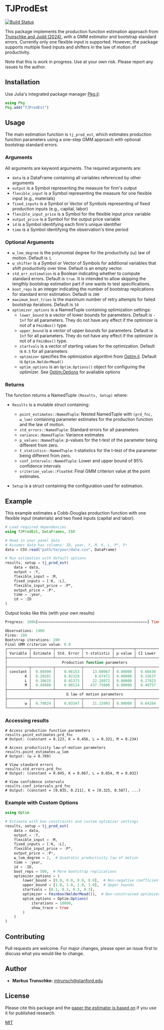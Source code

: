 # TJProdEst

[![Build Status](https://github.com/MarkusTrunschke/TJProdEst.jl/actions/workflows/CI.yml/badge.svg?branch=main)](https://github.com/MarkusTrunschke/TJProdEst.jl/actions/workflows/CI.yml?query=branch%3Amain)

This package implements the production function estimation approach from [Trunschke and Judd (2024)](https://www.nber.org/papers/w33205), with a GMM estimator and bootstrap standard errors. Currently only one flexible input is supported. However, the package supports multiple fixed inputs and shifters in the law of motion of productivity.

Note that this is work in progress. Use at your own risk. Please report any issues to the author.

## Installation

Use Julia's integrated package manager [Pkg.jl](https://github.com/JuliaLang/Pkg.jl):

```julia
using Pkg
Pkg.add("TJProdEst")
```

## Usage

The main estimation function is `tj_prod_est`, which estimates production function parameters using a one-step GMM approach with optional bootstrap standard errors.

### Arguments

All arguments are keyword arguments. The required arguments are:

- `data` is a DataFrame containing all variables referenced by other arguments
- `output` is a Symbol representing the measure for firm's output
- `flexible_input` is a Symbol representing the measure for one flexible input (e.g., materials)
- `fixed_inputs` is a Symbol or Vector of Symbols representing of fixed production inputs (e.g., capital, labor)
- `flexible_input_price` is a Symbol for the flexible input price variable
- `output_price` is a Symbol for the output price variable
- `id` is a Symbol identifying each firm's unique identifier
- `time` is a Symbol identifying the observation's time period

### Optional Arguments

- `ω_lom_degree` is the polynomial degree for the productivity (ω) law of motion. Default is `1`.
- `ω_shifter` is a Symbol or Vector of Symbols for additional variables that shift productivity over time. Default is an empty vector.
- `std_err_estimation` is a Boolean indicating whether to compute standard errors. Default is `true`. It is intended to allow skipping the lengthly bootstrap estimation part if one wants to test specifications.
- `boot_reps` is an integer indicating the number of bootstrap replications for standard error estimation. Default is `200`
- `maximum_boot_tries` is the maximum number of retry attempts for failed bootstrap iterations. Default is `10`
- `optimizer_options` is a NamedTuple containing optimization settings:
  - `lower_bound` is a vector of lower bounds for parameters. Default is `-Inf` for all parameters. They do not have any effect if the optimizer is not of a `FminBox()` type.
  - `upper_bound` is a vector of upper bounds for parameters. Default is `Inf` for all parameters. They do not have any effect if the optimizer is not of a `FminBox()` type.
  - `startvals` is a vector of starting values for the optimization. Default is `0.5` for all parameters
  - `optimizer` specifies the optimization algorithm from [Optim.jl](https://julianlsolvers.github.io/Optim.jl/stable/). Default is `Optim.NelderMead()`
  - `optim_options` is an `Optim.Options()` object for configuring the optimizer. See [Optim.Options](https://julianlsolvers.github.io/Optim.jl/stable/user/config/) for available options

### Returns

The function returns a NamedTuple `(Results, Setup)` where:
- `Results` is a mutable struct containing:
  - `point_estimates::NamedTuple`: Nested NamedTuple with `(prd_fnc, ω_lom)` containing parameter estimates for the production function and the law of motion.
  - `std_errors::NamedTuple`: Standard errors for all parameters
  - `variance::NamedTuple`: Variance estimates
  - `p_values::NamedTuple`: p-values for the t-test of the parameter being different from zero. 
  - `t_statistics::NamedTuple`: t-statistics for the t-test of the parameter being different from zero. 
  - `conf_intervals::NamedTuple`: Lower and upper bound of 95% confidence intervals
  - `criterion_value::Float64`: Final GMM criterion value at the point estimates.

- `Setup` is a struct containing the configuration used for estimation.

## Example

This example estimates a Cobb-Douglas production function with one flexible input (materials) and two fixed inputs (capital and labor).

```julia
# Load required dependencies
using TJProdEst, DataFrames, CSV

# Read in your panel data
# Assumes data has columns: ID, year, Y, M, K, L, Pᴹ, Pʸ
data = CSV.read("path/to/your/data.csv", DataFrame)

# Run estimation with default options
results, setup = tj_prod_est(
    data = data,
    output = :Y,
    flexible_input = :M,
    fixed_inputs = [:K, :L],
    flexible_input_price = :Pᴹ,
    output_price = :Pʸ,
    time = :year,
    id = :ID
)
```
Output looks like this (with your own results)
```julia
Progress: 100%[==================================================] Time: 0:00:03

Observations: 1900
Firms: 100
Bootstrap iterations: 200
Final GMM criterion value: 0.0
┌──────────┬──────────┬────────────┬─────────────┬─────────┬──────────┬──────────┐
│ Variable │ Estimate │ Std. Error │ t-statistic │ p-value │ CI Lower │ CI Upper │
├──────────┴──────────┴────────────┴─────────────┴─────────┴──────────┴──────────┤
│                         Production function parameters                         │
├──────────┬──────────┬────────────┬─────────────┬─────────┬──────────┬──────────┤
│ constant │  0.80490 │    0.06153 │    13.08067 │ 0.00000 │  0.68430 │  0.92551 │
│        K │  0.20201 │    0.02329 │     8.67471 │ 0.00000 │  0.15637 │  0.24765 │
│        L │  0.30615 │    0.01373 │    22.28972 │ 0.00000 │  0.27923 │  0.33307 │
│        M │  0.49980 │    0.00114 │   437.75606 │ 0.00000 │  0.49757 │  0.50204 │
├──────────┴──────────┴────────────┴─────────────┴─────────┴──────────┴──────────┤
│                           Ω law of motion parameters                           │
├──────────┬──────────┬────────────┬─────────────┬─────────┬──────────┬──────────┤
│        ω │  0.70824 │    0.03347 │    21.15993 │ 0.00000 │  0.64264 │  0.77384 │
└──────────┴──────────┴────────────┴─────────────┴─────────┴──────────┴──────────┘
```
### Accessing results
```
# Access production function parameters
results.point_estimates.prd_fnc
# Output: (constant = 0.123, K = 0.456, L = 0.321, M = 0.234)

# Access productivity law-of-motion parameters
results.point_estimates.ω_lom
# Output: (ω = 0.789)

# View standard errors
results.std_errors.prd_fnc
# Output: (constant = 0.045, K = 0.067, L = 0.054, M = 0.032)

# View confidence intervals
results.conf_intervals.prd_fnc
# Output: (constant = [0.035, 0.211], K = [0.325, 0.587], ...)
```

### Example with Custom Options

```julia
using Optim

# Estimate with box constraints and custom optimizer settings
results, setup = tj_prod_est(
    data = data,
    output = :Y,
    flexible_input = :M,
    fixed_inputs = [:K, :L],
    flexible_input_price = :Pᴹ,
    output_price = :Pʸ,
    ω_lom_degree = 2,  # Quadratic productivity law of motion
    time = :year,
    id = :ID,
    boot_reps = 500,  # More bootstrap replications
    optimizer_options = (
        lower_bound = [0.0, 0.0, 0.0, 0.0],  # Non-negative coefficients
        upper_bound = [1.0, 1.0, 1.0, 1.0],  # Upper bounds
        startvals = [0.1, 0.3, 0.3, 0.3],
        optimizer = Fminbox(NelderMead()),  # Box-constrained optimizer
        optim_options = Optim.Options(
            iterations = 10000,
            show_trace = true
        )
    )
)
```

## Contributing

Pull requests are welcome. For major changes, please open an issue first to discuss what you would like to change.

## Author

* **Markus Trunschke:** mtrunsch@stanford.edu

## License

Please cite this package and the [paper the estimator is based on](https://www.nber.org/papers/w33205) if you use it for published research.

[MIT](https://choosealicense.com/licenses/mit/)
